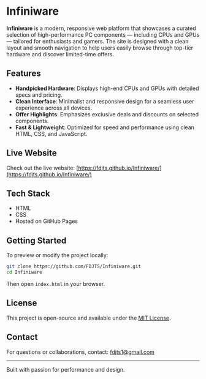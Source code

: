 # Infiniware

**Infiniware** is a modern, responsive web platform that showcases a curated selection of high-performance PC components — including CPUs and GPUs — tailored for enthusiasts and gamers. The site is designed with a clean layout and smooth navigation to help users easily browse through top-tier hardware and discover limited-time offers.

## Features

- **Handpicked Hardware**: Displays high-end CPUs and GPUs with detailed specs and pricing.
- **Clean Interface**: Minimalist and responsive design for a seamless user experience across all devices.
- **Offer Highlights**: Emphasizes exclusive deals and discounts on selected components.
- **Fast & Lightweight**: Optimized for speed and performance using clean HTML, CSS, and JavaScript.

## Live Website

Check out the live website: [https://fdjts.github.io/Infiniware/](https://fdjts.github.io/Infiniware/)

## Tech Stack

- HTML
- CSS
- Hosted on GitHub Pages

## Getting Started

To preview or modify the project locally:

```bash
git clone https://github.com/FDJTS/Infiniware.git
cd Infiniware
```

Then open `index.html` in your browser.

## License

This project is open-source and available under the [MIT License](https://opensource.org/licenses/MIT).

## Contact

For questions or collaborations, contact: [fdjts1@gmail.com](mailto:fdjts1@gmail.com)

---

Built with passion for performance and design.
